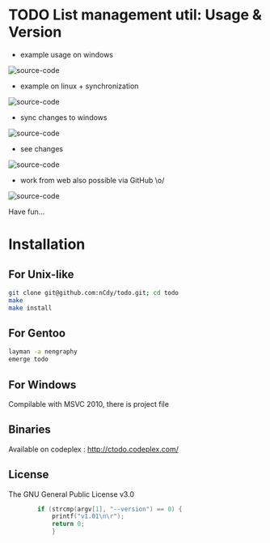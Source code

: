 TODO List management util: Usage & Version
==========================================

 - example usage on windows

![source-code](https://bitbucket.org/nCdy/ctodo/raw/3642f14ca056/ss/w1.JPG)

 - example on linux + synchronization

![source-code](https://bitbucket.org/nCdy/ctodo/raw/3642f14ca056/ss/nix1.JPG)

 - sync changes to windows

![source-code](https://bitbucket.org/nCdy/ctodo/raw/3642f14ca056/ss/w2.JPG)

 - see changes

![source-code](https://bitbucket.org/nCdy/ctodo/raw/3642f14ca056/ss/w3.JPG)

 - work from web also possible via GitHub \o/

![source-code](https://bitbucket.org/nCdy/ctodo/raw/3642f14ca056/ss/h1.JPG)

Have fun...

Installation
============

For Unix-like
---------
```bash
git clone git@github.com:nCdy/todo.git; cd todo
make
make install
```

For Gentoo
----------
```bash
layman -a nengraphy
emerge todo
```

For Windows
----------
Compilable with MSVC 2010, there is project file

Binaries
----------
Available on codeplex : http://ctodo.codeplex.com/

License
-------

The GNU General Public License v3.0

```c
        if (strcmp(argv[1], "--version") == 0) {
            printf("v1.01\n\r");
            return 0;
            }
```
